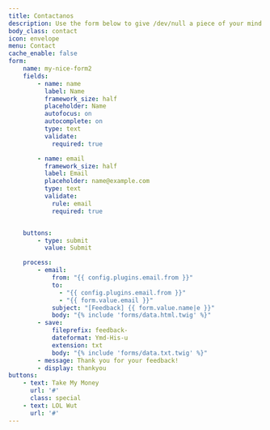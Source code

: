 ```yaml
---
title: Contactanos
description: Use the form below to give /dev/null a piece of your mind.
body_class: contact
icon: envelope
menu: Contact
cache_enable: false
form:
    name: my-nice-form2
    fields:
        - name: name
          label: Name
          framework_size: half
          placeholder: Name
          autofocus: on
          autocomplete: on
          type: text
          validate:
            required: true

        - name: email
          framework_size: half
          label: Email
          placeholder: name@example.com
          type: text
          validate:
            rule: email
            required: true


    buttons:
        - type: submit
          value: Submit

    process:
        - email:
            from: "{{ config.plugins.email.from }}"
            to:
              - "{{ config.plugins.email.from }}"
              - "{{ form.value.email }}"
            subject: "[Feedback] {{ form.value.name|e }}"
            body: "{% include 'forms/data.html.twig' %}"
        - save:
            fileprefix: feedback-
            dateformat: Ymd-His-u
            extension: txt
            body: "{% include 'forms/data.txt.twig' %}"
        - message: Thank you for your feedback!
        - display: thankyou
buttons:
    - text: Take My Money
      url: '#'
      class: special
    - text: LOL Wut
      url: '#'      
---
```

